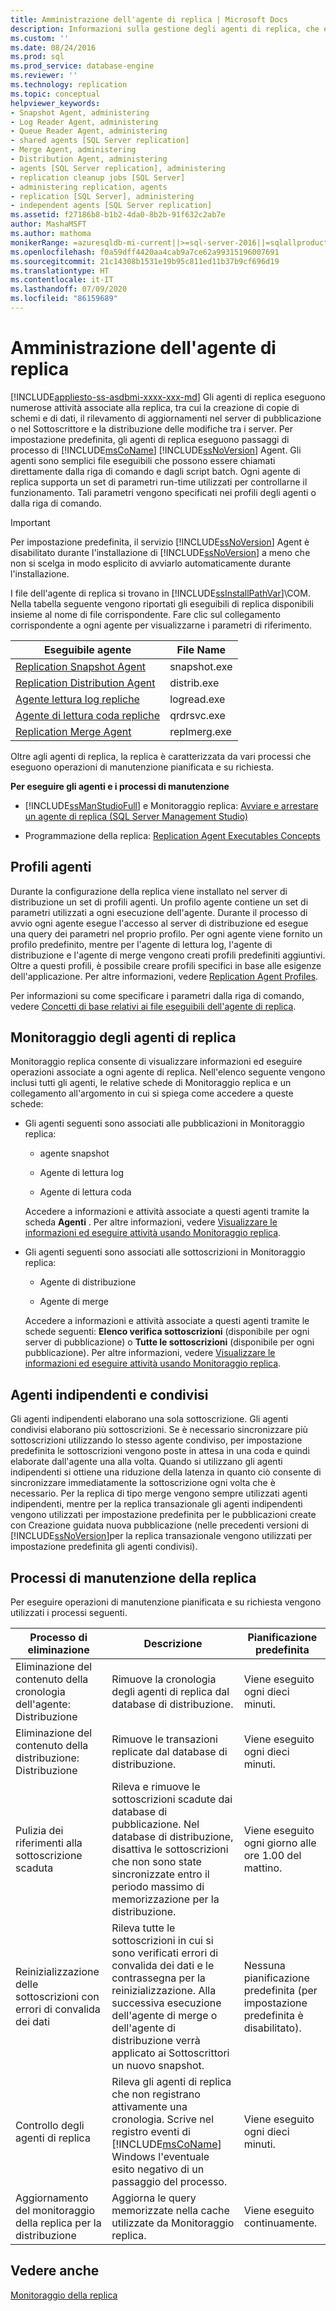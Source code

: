 ```yaml
---
title: Amministrazione dell'agente di replica | Microsoft Docs
description: Informazioni sulla gestione degli agenti di replica, che eseguono attività per la replica, ad esempio la creazione di copie dello schema e dei dati e la propagazione delle modifiche tra i server.
ms.custom: ''
ms.date: 08/24/2016
ms.prod: sql
ms.prod_service: database-engine
ms.reviewer: ''
ms.technology: replication
ms.topic: conceptual
helpviewer_keywords:
- Snapshot Agent, administering
- Log Reader Agent, administering
- Queue Reader Agent, administering
- shared agents [SQL Server replication]
- Merge Agent, administering
- Distribution Agent, administering
- agents [SQL Server replication], administering
- replication cleanup jobs [SQL Server]
- administering replication, agents
- replication [SQL Server], administering
- independent agents [SQL Server replication]
ms.assetid: f27186b8-b1b2-4da0-8b2b-91f632c2ab7e
author: MashaMSFT
ms.author: mathoma
monikerRange: =azuresqldb-mi-current||>=sql-server-2016||=sqlallproducts-allversions
ms.openlocfilehash: f0a59dff4420aa4cab9a7ce62a99315196007691
ms.sourcegitcommit: 21c14308b1531e19b95c811ed11b37b9cf696d19
ms.translationtype: HT
ms.contentlocale: it-IT
ms.lasthandoff: 07/09/2020
ms.locfileid: "86159689"
---
```

# <a name="replication-agent-administration"></a>Amministrazione dell'agente di replica
[!INCLUDE[appliesto-ss-asdbmi-xxxx-xxx-md](../../../includes/applies-to-version/sql-asdbmi.md)]
  Gli agenti di replica eseguono numerose attività associate alla replica, tra cui la creazione di copie di schemi e di dati, il rilevamento di aggiornamenti nel server di pubblicazione o nel Sottoscrittore e la distribuzione delle modifiche tra i server. Per impostazione predefinita, gli agenti di replica eseguono passaggi di processo di [!INCLUDE[msCoName](../../../includes/msconame-md.md)] [!INCLUDE[ssNoVersion](../../../includes/ssnoversion-md.md)] Agent. Gli agenti sono semplici file eseguibili che possono essere chiamati direttamente dalla riga di comando e dagli script batch. Ogni agente di replica supporta un set di parametri run-time utilizzati per controllarne il funzionamento. Tali parametri vengono specificati nei profili degli agenti o dalla riga di comando.  
  
> [!IMPORTANT]  
>  Per impostazione predefinita, il servizio [!INCLUDE[ssNoVersion](../../../includes/ssnoversion-md.md)] Agent è disabilitato durante l'installazione di [!INCLUDE[ssNoVersion](../../../includes/ssnoversion-md.md)] a meno che non si scelga in modo esplicito di avviarlo automaticamente durante l'installazione.  
  
 I file dell'agente di replica si trovano in [!INCLUDE[ssInstallPathVar](../../../includes/ssinstallpathvar-md.md)]\COM. Nella tabella seguente vengono riportati gli eseguibili di replica disponibili insieme al nome di file corrispondente. Fare clic sul collegamento corrispondente a ogni agente per visualizzarne i parametri di riferimento.  
  
|Eseguibile agente|File Name|  
|----------------------|---------------|  
|[Replication Snapshot Agent](../../../relational-databases/replication/agents/replication-snapshot-agent.md)|snapshot.exe|  
|[Replication Distribution Agent](../../../relational-databases/replication/agents/replication-distribution-agent.md)|distrib.exe|  
|[Agente lettura log repliche](../../../relational-databases/replication/agents/replication-log-reader-agent.md)|logread.exe|  
|[Agente di lettura coda repliche](../../../relational-databases/replication/agents/replication-queue-reader-agent.md)|qrdrsvc.exe|  
|[Replication Merge Agent](../../../relational-databases/replication/agents/replication-merge-agent.md)|replmerg.exe|  
  
 Oltre agli agenti di replica, la replica è caratterizzata da vari processi che eseguono operazioni di manutenzione pianificata e su richiesta.  
  
 **Per eseguire gli agenti e i processi di manutenzione**  
  
-   [!INCLUDE[ssManStudioFull](../../../includes/ssmanstudiofull-md.md)] e Monitoraggio replica: [Avviare e arrestare un agente di replica &#40;SQL Server Management Studio&#41;](../../../relational-databases/replication/agents/start-and-stop-a-replication-agent-sql-server-management-studio.md)  
  
-   Programmazione della replica: [Replication Agent Executables Concepts](../../../relational-databases/replication/concepts/replication-agent-executables-concepts.md)  
  
## <a name="agent-profiles"></a>Profili agenti  
 Durante la configurazione della replica viene installato nel server di distribuzione un set di profili agenti. Un profilo agente contiene un set di parametri utilizzati a ogni esecuzione dell'agente. Durante il processo di avvio ogni agente esegue l'accesso al server di distribuzione ed esegue una query dei parametri nel proprio profilo. Per ogni agente viene fornito un profilo predefinito, mentre per l'agente di lettura log, l'agente di distribuzione e l'agente di merge vengono creati profili predefiniti aggiuntivi. Oltre a questi profili, è possibile creare profili specifici in base alle esigenze dell'applicazione. Per altre informazioni, vedere [Replication Agent Profiles](../../../relational-databases/replication/agents/replication-agent-profiles.md).  
  
 Per informazioni su come specificare i parametri dalla riga di comando, vedere [Concetti di base relativi ai file eseguibili dell'agente di replica](../../../relational-databases/replication/concepts/replication-agent-executables-concepts.md).  
  
## <a name="monitoring-replication-agents"></a>Monitoraggio degli agenti di replica  
 Monitoraggio replica consente di visualizzare informazioni ed eseguire operazioni associate a ogni agente di replica. Nell'elenco seguente vengono inclusi tutti gli agenti, le relative schede di Monitoraggio replica e un collegamento all'argomento in cui si spiega come accedere a queste schede:  
  
-   Gli agenti seguenti sono associati alle pubblicazioni in Monitoraggio replica:  
  
    -   agente snapshot  
  
    -   Agente di lettura log  
  
    -   Agente di lettura coda  
  
     Accedere a informazioni e attività associate a questi agenti tramite la scheda **Agenti** . Per altre informazioni, vedere [Visualizzare le informazioni ed eseguire attività usando Monitoraggio replica](../../../relational-databases/replication/monitor/view-information-and-perform-tasks-replication-monitor.md).  
  
-   Gli agenti seguenti sono associati alle sottoscrizioni in Monitoraggio replica:  
  
    -   Agente di distribuzione  
  
    -   Agente di merge  
  
     Accedere a informazioni e attività associate a questi agenti tramite le schede seguenti: **Elenco verifica sottoscrizioni** (disponibile per ogni server di pubblicazione) o **Tutte le sottoscrizioni** (disponibile per ogni pubblicazione). Per altre informazioni, vedere [Visualizzare le informazioni ed eseguire attività usando Monitoraggio replica](../../../relational-databases/replication/monitor/view-information-and-perform-tasks-replication-monitor.md).  
  
## <a name="independent-and-shared-agents"></a>Agenti indipendenti e condivisi  
 Gli agenti indipendenti elaborano una sola sottoscrizione. Gli agenti condivisi elaborano più sottoscrizioni. Se è necessario sincronizzare più sottoscrizioni utilizzando lo stesso agente condiviso, per impostazione predefinita le sottoscrizioni vengono poste in attesa in una coda e quindi elaborate dall'agente una alla volta. Quando si utilizzano gli agenti indipendenti si ottiene una riduzione della latenza in quanto ciò consente di sincronizzare immediatamente la sottoscrizione ogni volta che è necessario. Per la replica di tipo merge vengono sempre utilizzati agenti indipendenti, mentre per la replica transazionale gli agenti indipendenti vengono utilizzati per impostazione predefinita per le pubblicazioni create con Creazione guidata nuova pubblicazione (nelle precedenti versioni di [!INCLUDE[ssNoVersion](../../../includes/ssnoversion-md.md)]per la replica transazionale vengono utilizzati per impostazione predefinita gli agenti condivisi).  
  
## <a name="replication-maintenance-jobs"></a>Processi di manutenzione della replica  
 Per eseguire operazioni di manutenzione pianificata e su richiesta vengono utilizzati i processi seguenti.  
  
|Processo di eliminazione|Descrizione|Pianificazione predefinita|  
|------------------|-----------------|----------------------|  
|Eliminazione del contenuto della cronologia dell'agente: Distribuzione|Rimuove la cronologia degli agenti di replica dal database di distribuzione.|Viene eseguito ogni dieci minuti.|  
|Eliminazione del contenuto della distribuzione: Distribuzione|Rimuove le transazioni replicate dal database di distribuzione. |Viene eseguito ogni dieci minuti.|  
|Pulizia dei riferimenti alla sottoscrizione scaduta|Rileva e rimuove le sottoscrizioni scadute dai database di pubblicazione. Nel database di distribuzione, disattiva le sottoscrizioni che non sono state sincronizzate entro il periodo massimo di memorizzazione per la distribuzione.|Viene eseguito ogni giorno alle ore 1.00 del mattino.| 
|Reinizializzazione delle sottoscrizioni con errori di convalida dei dati|Rileva tutte le sottoscrizioni in cui si sono verificati errori di convalida dei dati e le contrassegna per la reinizializzazione. Alla successiva esecuzione dell'agente di merge o dell'agente di distribuzione verrà applicato ai Sottoscrittori un nuovo snapshot.|Nessuna pianificazione predefinita (per impostazione predefinita è disabilitato).|  
|Controllo degli agenti di replica|Rileva gli agenti di replica che non registrano attivamente una cronologia. Scrive nel registro eventi di [!INCLUDE[msCoName](../../../includes/msconame-md.md)] Windows l'eventuale esito negativo di un passaggio del processo.|Viene eseguito ogni dieci minuti.|  
|Aggiornamento del monitoraggio della replica per la distribuzione|Aggiorna le query memorizzate nella cache utilizzate da Monitoraggio replica.|Viene eseguito continuamente.|  
  
## <a name="see-also"></a>Vedere anche  
 [Monitoraggio della replica](../../../relational-databases/replication/monitor/monitoring-replication.md)  
  
  
